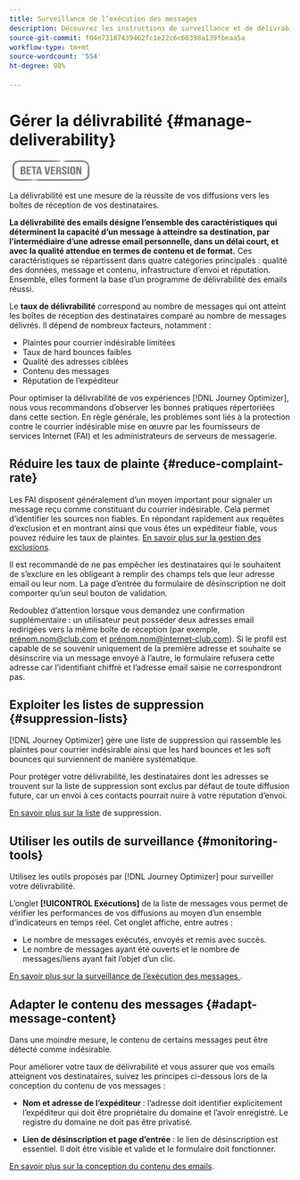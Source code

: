 ```yaml
---
title: Surveillance de l’exécution des messages
description: Découvrez les instructions de surveillance et de délivrabilité
source-git-commit: f04e73187439462fc1e22c6c66398a139fbeaa5a
workflow-type: tm+mt
source-wordcount: '554'
ht-degree: 98%

---
```


# Gérer la délivrabilité {#manage-deliverability}

![](assets/do-not-localize/badge.png)

La délivrabilité est une mesure de la réussite de vos diffusions vers les boîtes de réception de vos destinataires.

**La délivrabilité des emails désigne l’ensemble des caractéristiques qui déterminent la capacité d’un message à atteindre sa destination, par l’intermédiaire d’une adresse email personnelle, dans un délai court, et avec la qualité attendue en termes de contenu et de format.** Ces caractéristiques se répartissent dans quatre catégories principales : qualité des données, message et contenu, infrastructure d’envoi et réputation. Ensemble, elles forment la base d’un programme de délivrabilité des emails réussi.

Le **taux de délivrabilité** correspond au nombre de messages qui ont atteint les boîtes de réception des destinataires comparé au nombre de messages délivrés. Il dépend de nombreux facteurs, notamment :

* Plaintes pour courrier indésirable limitées
* Taux de hard bounces faibles
* Qualité des adresses ciblées
* Contenu des messages
* Réputation de l’expéditeur

Pour optimiser la délivrabilité de vos expériences [!DNL Journey Optimizer], nous vous recommandons d’observer les bonnes pratiques répertoriées dans cette section. En règle générale, les problèmes sont liés à la protection contre le courrier indésirable mise en œuvre par les fournisseurs de services Internet (FAI) et les administrateurs de serveurs de messagerie.

## Réduire les taux de plainte {#reduce-complaint-rate}

Les FAI disposent généralement d’un moyen important pour signaler un message reçu comme constituant du courrier indésirable. Cela permet d’identifier les sources non fiables. En répondant rapidement aux requêtes d’exclusion et en montrant ainsi que vous êtes un expéditeur fiable, vous pouvez réduire les taux de plaintes. [En savoir plus sur la gestion des exclusions](consent.md#opt-out-management).

Il est recommandé de ne pas empêcher les destinataires qui le souhaitent de s’exclure en les obligeant à remplir des champs tels que leur adresse email ou leur nom. La page d’entrée du formulaire de désinscription ne doit comporter qu’un seul bouton de validation.

Redoublez d’attention lorsque vous demandez une confirmation supplémentaire : un utilisateur peut posséder deux adresses email redirigées vers la même boîte de réception (par exemple, prénom.nom@club.com et prénom.nom@internet-club.com). Si le profil est capable de se souvenir uniquement de la première adresse et souhaite se désinscrire via un message envoyé à l’autre, le formulaire refusera cette adresse car l’identifiant chiffré et l’adresse email saisie ne correspondront pas.

## Exploiter les listes de suppression {#suppression-lists}

[!DNL Journey Optimizer] gère une liste de suppression qui rassemble les plaintes pour courrier indésirable ainsi que les hard bounces et les soft bounces qui surviennent de manière systématique.

Pour protéger votre délivrabilité, les destinataires dont les adresses se trouvent sur la liste de suppression sont exclus par défaut de toute diffusion future, car un envoi à ces contacts pourrait nuire à votre réputation d’envoi.

[En savoir plus sur la liste](suppression-list.md) de suppression.

## Utiliser les outils de surveillance {#monitoring-tools}

Utilisez les outils proposés par [!DNL Journey Optimizer] pour surveiller votre délivrabilité.

L’onglet **[!UICONTROL Exécutions]** de la liste de messages vous permet de vérifier les performances de vos diffusions au moyen d’un ensemble d’indicateurs en temps réel. Cet onglet affiche, entre autres :
* Le nombre de messages exécutés, envoyés et remis avec succès.
* Le nombre de messages ayant été ouverts et le nombre de messages/liens ayant fait l’objet d’un clic.

[En savoir plus sur la surveillance de l’exécution des messages ](message-monitoring.md).

## Adapter le contenu des messages {#adapt-message-content}

Dans une moindre mesure, le contenu de certains messages peut être détecté comme indésirable.

<!--The use of certain words or of exclamation points in the subject line and within the messages can be read as signs of spam.

Spammers are also known to replace text with images to stop offending text from being analyzed automatically by anti-spam filters. In response to this, a message (in HTML format) with a high proportion of images, or images as attachments, may end up being blocked.-->

Pour améliorer votre taux de délivrabilité et vous assurer que vos emails atteignent vos destinataires, suivez les principes ci-dessous lors de la conception du contenu de vos messages :

* **Nom et adresse de l’expéditeur** : l’adresse doit identifier explicitement l’expéditeur qui doit être propriétaire du domaine et l’avoir enregistré. Le registre du domaine ne doit pas être privatisé.

<!--* **Subject**: Avoid excessive capitalization and punctuation, and words that are frequently used by spammers ("Win", "Free", etc.).
* **Personalize your email**: Personalizing the email increases the chances of your message being opened.
* **Images and text**: Respect a decent text/image ratio (for example 60% text and 40% images).-->
* **Lien de désinscription et page d’entrée** : le lien de désinscription est essentiel. Il doit être visible et valide et le formulaire doit fonctionner.

<!--**Use tools** offered by Journey Optimizer to optimize the content of your email (delivery analysis, anti-spam analysis).-->

[En savoir plus sur la conception du contenu des emails](design-emails.md).
